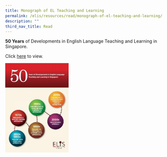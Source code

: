```yaml
---
title: Monograph of EL Teaching and Learning
permalink: /elis/resources/read/monograph-of-el-teaching-and-learning/
description: ""
third_nav_title: Read
---
```

**50 Years**&nbsp;of Developments in English Language Teaching and Learning in Singapore.


Click&nbsp;[here](https://academyofsingaporeteachers.moe.edu.sg/elis_monograph/ELISMonograph/mobile/index.html#p=1)&nbsp;to view.

<a href="https://academyofsingaporeteachers.moe.edu.sg/elis_monograph/ELISMonograph/mobile/index.html#p=1"><img style="width:40%" src="/images/Monograph%20of%20EL%20Teaching%20and%20Learning.jpg"></a>